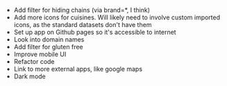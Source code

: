 - Add filter for hiding chains (via brand=*, I think)
- Add more icons for cuisines. Will likely need to involve custom imported icons, as the standard datasets don't have them
- Set up app on Github pages so it's accessible to internet
- Look into domain names
- Add filter for gluten free
- Improve mobile UI
- Refactor code
- Link to more external apps, like google maps
- Dark mode
